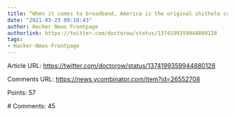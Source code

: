 ```yaml
---
title: “When it comes to broadband, America is the original shithole country”
date: "2021-03-23 09:10:43"
author: Hacker News Frontpage
authorlink: https://twitter.com/doctorow/status/1374199359944880128
tags:
- Hacker-News-Frontpage
---
```


<p>Article URL: <a href="https://twitter.com/doctorow/status/1374199359944880128">https://twitter.com/doctorow/status/1374199359944880128</a></p>
<p>Comments URL: <a href="https://news.ycombinator.com/item?id=26552708">https://news.ycombinator.com/item?id=26552708</a></p>
<p>Points: 57</p>
<p># Comments: 45</p>
